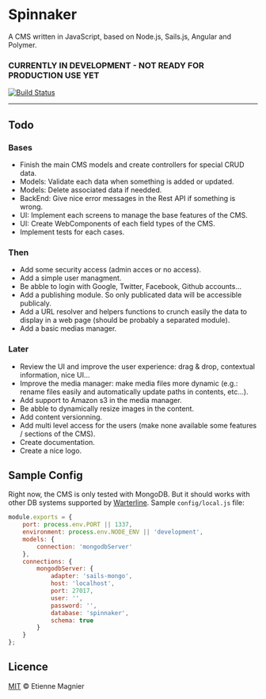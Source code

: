 Spinnaker
=========

A CMS written in JavaScript, based on Node.js, Sails.js, Angular and Polymer.

### CURRENTLY IN DEVELOPMENT - NOT READY FOR PRODUCTION USE YET

[![Build Status](https://travis-ci.org/emagnier/spinnaker.svg)](https://travis-ci.org/emagnier/spinnaker)

---

## Todo

### Bases

- Finish the main CMS models and create controllers for special CRUD data.
- Models: Validate each data when something is added or updated.
- Models: Delete associated data if needded.
- BackEnd: Give nice error messages in the Rest API if something is wrong.
- UI: Implement each screens to manage the base features of the CMS.
- UI: Create WebComponents of each field types of the CMS.
- Implement tests for each cases.

### Then

- Add some security access (admin acces or no access).
- Add a simple user managment.
- Be abble to login with Google, Twitter, Facebook, Github accounts...
- Add a publishing module. So only publicated data will be accessible publicaly.
- Add a URL resolver and helpers functions to crunch easily the data to display in a web page (should be probably a separated module).
- Add a basic medias manager.

### Later

- Review the UI and improve the user experience: drag & drop, contextual information, nice UI...
- Improve the media manager: make media files more dynamic (e.g.: rename files easily and automatically update paths in contents, etc...).
- Add support to Amazon s3 in the media manager.
- Be abble to dynamically resize images in the content.
- Add content versionning.
- Add multi level access for the users (make none available some features / sections of the CMS).
- Create documentation.
- Create a nice logo.


## Sample Config

Right now, the CMS is only tested with MongoDB. But it should works with other DB systems supported by [Warterline](https://github.com/balderdashy/waterline).
Sample `config/local.js` file:

```js
module.exports = {
    port: process.env.PORT || 1337,
    environment: process.env.NODE_ENV || 'development',
    models: {
        connection: 'mongodbServer'
    },
    connections: {
        mongodbServer: {
            adapter: 'sails-mongo',
            host: 'localhost',
            port: 27017,
            user: '',
            password: '',
            database: 'spinnaker',
            schema: true
        }
    }
};
```

## Licence

[MIT](http://opensource.org/licenses/MIT) © Etienne Magnier
